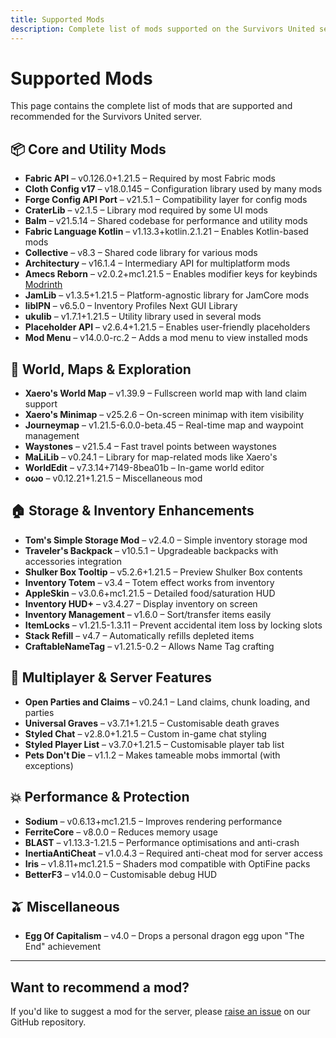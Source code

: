```yaml
---
title: Supported Mods
description: Complete list of mods supported on the Survivors United server
---
```


# Supported Mods

This page contains the complete list of mods that are supported and recommended for the Survivors United server.

## 📦 Core and Utility Mods

* **Fabric API** – v0.126.0+1.21.5 – Required by most Fabric mods
* **Cloth Config v17** – v18.0.145 – Configuration library used by many mods
* **Forge Config API Port** – v21.5.1 – Compatibility layer for config mods
* **CraterLib** – v2.1.5 – Library mod required by some UI mods
* **Balm** – v21.5.14 – Shared codebase for performance and utility mods
* **Fabric Language Kotlin** – v1.13.3+kotlin.2.1.21 – Enables Kotlin-based mods
* **Collective** – v8.3 – Shared code library for various mods
* **Architectury** – v16.1.4 – Intermediary API for multiplatform mods
* **Amecs Reborn** – v2.0.2+mc1.21.5 – Enables modifier keys for keybinds [Modrinth](https://modrinth.com/mod/amecs-reborn)
* **JamLib** – v1.3.5+1.21.5 – Platform-agnostic library for JamCore mods
* **libIPN** – v6.5.0 – Inventory Profiles Next GUI Library
* **ukulib** – v1.7.1+1.21.5 – Utility library used in several mods
* **Placeholder API** – v2.6.4+1.21.5 – Enables user-friendly placeholders
* **Mod Menu** – v14.0.0-rc.2 – Adds a mod menu to view installed mods

## 🧱 World, Maps & Exploration

* **Xaero's World Map** – v1.39.9 – Fullscreen world map with land claim support
* **Xaero's Minimap** – v25.2.6 – On-screen minimap with item visibility
* **Journeymap** – v1.21.5-6.0.0-beta.45 – Real-time map and waypoint management
* **Waystones** – v21.5.4 – Fast travel points between waystones
* **MaLiLib** – v0.24.1 – Library for map-related mods like Xaero's
* **WorldEdit** – v7.3.14+7149-8bea01b – In-game world editor
* **oωo** – v0.12.21+1.21.5 – Miscellaneous mod

## 🏠 Storage & Inventory Enhancements

* **Tom's Simple Storage Mod** – v2.4.0 – Simple inventory storage mod
* **Traveler's Backpack** – v10.5.1 – Upgradeable backpacks with accessories integration
* **Shulker Box Tooltip** – v5.2.6+1.21.5 – Preview Shulker Box contents
* **Inventory Totem** – v3.4 – Totem effect works from inventory
* **AppleSkin** – v3.0.6+mc1.21.5 – Detailed food/saturation HUD
* **Inventory HUD+** – v3.4.27 – Display inventory on screen
* **Inventory Management** – v1.6.0 – Sort/transfer items easily
* **ItemLocks** – v1.21.5-1.3.11 – Prevent accidental item loss by locking slots
* **Stack Refill** – v4.7 – Automatically refills depleted items
* **CraftableNameTag** – v1.21.5-0.2 – Allows Name Tag crafting

## 👥 Multiplayer & Server Features

* **Open Parties and Claims** – v0.24.1 – Land claims, chunk loading, and parties
* **Universal Graves** – v3.7.1+1.21.5 – Customisable death graves
* **Styled Chat** – v2.8.0+1.21.5 – Custom in-game chat styling
* **Styled Player List** – v3.7.0+1.21.5 – Customisable player tab list
* **Pets Don't Die** – v1.1.2 – Makes tameable mobs immortal (with exceptions)

## 💥 Performance & Protection

* **Sodium** – v0.6.13+mc1.21.5 – Improves rendering performance
* **FerriteCore** – v8.0.0 – Reduces memory usage
* **BLAST** – v1.13.3-1.21.5 – Performance optimisations and anti-crash
* **InertiaAntiCheat** – v1.0.4.3 – Required anti-cheat mod for server access
* **Iris** – v1.8.11+mc1.21.5 – Shaders mod compatible with OptiFine packs
* **BetterF3** – v14.0.0 – Customisable debug HUD

## 🫒 Miscellaneous

* **Egg Of Capitalism** – v4.0 – Drops a personal dragon egg upon "The End" achievement

---

## Want to recommend a mod?

If you'd like to suggest a mod for the server, please [raise an issue](https://github.com/survivorsunited/survivorsunited.org/issues/new?template=mod-request.md) on our GitHub repository. 
